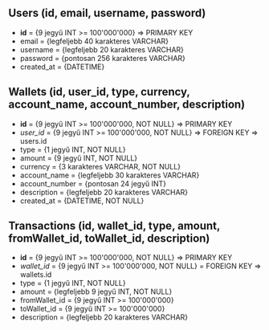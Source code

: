 ## Users (id, email, username, password)
   - **id** = {9 jegyű INT >= 100'000'000} => PRIMARY KEY
   - email = {legfeljebb 40 karakteres VARCHAR}
   - username = {legfeljebb 20 karakteres VARCHAR}
   - password = {pontosan 256 karakteres VARCHAR}
   - created_at = {DATETIME}

## Wallets (id, user_id, type, currency, account_name, account_number, description)
  - **id** = {9 jegyű INT >= 100'000'000, NOT NULL} => PRIMARY KEY
  - *user_id* = {9 jegyű INT >= 100'000'000, NOT NULL} => FOREIGN KEY => users.id
  - type = {1 jegyű INT, NOT NULL}
  - amount = {9 jegyű INT, NOT NULL}
  - currency = {3 karakteres VARCHAR, NOT NULL}
  - account_name = {legfeljebb 30 karakteres VARCHAR}
  - account_number = {pontosan 24 jegyű INT}
  - description = {legfeljebb 20 karakteres VARCHAR}
  - created_at = {DATETIME, NOT NULL}

## Transactions (id, wallet_id, type, amount, fromWallet_id, toWallet_id, description)
  - **id** = {9 jegyű INT >= 100'000'000, NOT NULL} => PRIMARY KEY
  - *wallet_id* = {9 jegyű INT >= 100'000'000, NOT NULL} = FOREIGN KEY => wallets.id
  - type = {1 jegyű INT, NOT NULL}
  - amount = {legfeljebb 9 jegyű INT, NOT NULL}
  - fromWallet_id = {9 jegyű INT >= 100'000'000}
  - toWallet_id = {9 jegyű INT >= 100'000'000}
  - description = {legfeljebb 20 karakteres VARCHAR}
